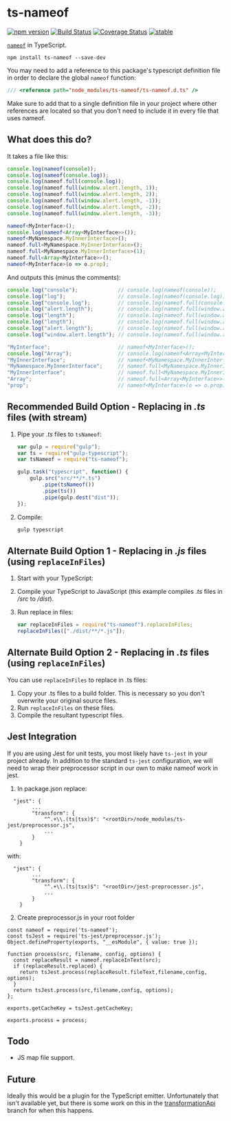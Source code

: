 ﻿ts-nameof
==========

[![npm version](https://badge.fury.io/js/ts-nameof.svg)](https://badge.fury.io/js/ts-nameof)
[![Build Status](https://travis-ci.org/dsherret/ts-nameof.svg)](https://travis-ci.org/dsherret/ts-nameof)
[![Coverage Status](https://coveralls.io/repos/dsherret/ts-nameof/badge.svg?branch=master&service=github)](https://coveralls.io/github/dsherret/ts-nameof?branch=master)
[![stable](http://badges.github.io/stability-badges/dist/stable.svg)](http://github.com/badges/stability-badges)

[`nameof`](https://msdn.microsoft.com/en-us/library/dn986596.aspx) in TypeScript.

```
npm install ts-nameof --save-dev
```

You may need to add a reference to this package's typescript definition file in order to declare the global `nameof` function:

```typescript
/// <reference path="node_modules/ts-nameof/ts-nameof.d.ts" />
```

Make sure to add that to a single definition file in your project where other references are located so that you don't need to include it in every file that uses nameof.

## What does this do?

It takes a file like this:

```typescript
console.log(nameof(console));
console.log(nameof(console.log));
console.log(nameof.full(console.log));
console.log(nameof.full(window.alert.length, 1));
console.log(nameof.full(window.alert.length, 2));
console.log(nameof.full(window.alert.length, -1));
console.log(nameof.full(window.alert.length, -2));
console.log(nameof.full(window.alert.length, -3));

nameof<MyInterface>();
console.log(nameof<Array<MyInterface>>());
nameof<MyNamespace.MyInnerInterface>();
nameof.full<MyNamespace.MyInnerInterface>();
nameof.full<MyNamespace.MyInnerInterface>(1);
nameof.full<Array<MyInterface>>();
nameof<MyInterface>(o => o.prop);
```

And outputs this (minus the comments):

```typescript
console.log("console");             // console.log(nameof(console));
console.log("log");                 // console.log(nameof(console.log));
console.log("console.log");         // console.log(nameof.full(console.log));
console.log("alert.length");        // console.log(nameof.full(window.alert.length, 1));
console.log("length");              // console.log(nameof.full(window.alert.length, 2));
console.log("length");              // console.log(nameof.full(window.alert.length, -1));
console.log("alert.length");        // console.log(nameof.full(window.alert.length, -2));
console.log("window.alert.length"); // console.log(nameof.full(window.alert.length, -3));

"MyInterface";                      // nameof<MyInterface>();
console.log("Array");               // console.log(nameof<Array<MyInterface>>());
"MyInnerInterface";                 // nameof<MyNamespace.MyInnerInterface>();
"MyNamespace.MyInnerInterface";     // nameof.full<MyNamespace.MyInnerInterface>();
"MyInnerInterface";                 // nameof.full<MyNamespace.MyInnerInterface>(1);
"Array";                            // nameof.full<Array<MyInterface>>();
"prop";                             // nameof<MyInterface>(o => o.prop);
```

## Recommended Build Option - Replacing in *.ts* files (with stream)

1. Pipe your *.ts* files to `tsNameof`:

    ```javascript
    var gulp = require("gulp");
    var ts = require("gulp-typescript");
    var tsNameof = require("ts-nameof");

    gulp.task("typescript", function() {
        gulp.src("src/**/*.ts")
            .pipe(tsNameof())
            .pipe(ts())
            .pipe(gulp.dest("dist"));
    });
    ```

2. Compile:

    ```bash
    gulp typescript
    ```

## Alternate Build Option 1 - Replacing in *.js* files (using `replaceInFiles`)

1. Start with your TypeScript:

2. Compile your TypeScript to JavaScript (this example compiles *.ts* files in */src* to */dist*).

3. Run replace in files:

    ```javascript
    var replaceInFiles = require("ts-nameof").replaceInFiles;
    replaceInFiles(["./dist/**/*.js"]);
    ```

## Alternate Build Option 2 - Replacing in *.ts* files (using `replaceInFiles`)

You can use `replaceInFiles` to replace in .ts files:

1. Copy your .ts files to a build folder. This is necessary so you don't overwrite your original source files.
2. Run `replaceInFiles` on these files.
3. Compile the resultant typescript files.

## Jest Integration
If you are using Jest for unit tests, you most likely have `ts-jest` in your project already. In addition to the standard `ts-jest` configuration, we will need to wrap their preprocessor script in our own to make nameof work in jest.
1. In package.json replace:
```
  "jest": {
		...
		"transform": {
			"^.+\\.(ts|tsx)$": "<rootDir>/node_modules/ts-jest/preprocessor.js",
			...
		}
	}
```
with:
```
  "jest": {
		...
		"transform": {
			"^.+\\.(ts|tsx)$": "<rootDir>/jest-preprocessor.js",
			...
		}
	}
```
2. Create preprocessor.js in your root folder
```
const nameof = require('ts-nameof');
const tsJest = require('ts-jest/preprocessor.js');
Object.defineProperty(exports, "__esModule", { value: true });

function process(src, filename, config, options) {
  const replaceResult = nameof.replaceInText(src);
  if (replaceResult.replaced) {
    return tsJest.process(replaceResult.fileText,filename,config, options);
  }
  return tsJest.process(src,filename,config, options);
};

exports.getCacheKey = tsJest.getCacheKey;

exports.process = process;

```
  ## Todo
* JS map file support.

## Future

Ideally this would be a plugin for the TypeScript emitter. Unfortunately that isn't available yet, but there is some work on
this in the [transformationApi](https://github.com/dsherret/ts-nameof/tree/transformationApi) branch for when this happens.
